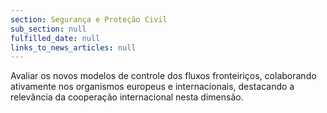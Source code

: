 ```yaml
---
section: Segurança e Proteção Civil
sub_section: null
fulfilled_date: null
links_to_news_articles: null
---
```


Avaliar os novos modelos de controle dos fluxos fronteiriços, colaborando ativamente nos organismos europeus e internacionais, destacando a relevância da cooperação internacional nesta dimensão.